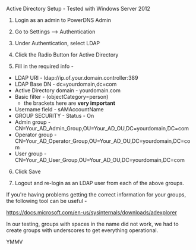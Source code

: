 Active Directory Setup - Tested with Windows Server 2012

1) Login as an admin to PowerDNS Admin

2) Go to Settings --> Authentication 

3) Under Authentication, select LDAP

4) Click the Radio Button for Active Directory

5) Fill in the required info -

* LDAP URI - ldap://ip.of.your.domain.controller:389
* LDAP Base DN - dc=yourdomain,dc=com
* Active Directory domain - yourdomain.com
* Basic filter - (objectCategory=person)
  * the brackets here are **very important**
* Username field - sAMAccountName
* GROUP SECURITY - Status - On
* Admin group - CN=Your_AD_Admin_Group,OU=Your_AD_OU,DC=yourdomain,DC=com
* Operator group - CN=Your_AD_Operator_Group,OU=Your_AD_OU,DC=yourdomain,DC=com
* User group - CN=Your_AD_User_Group,OU=Your_AD_OU,DC=yourdomain,DC=com

6) Click Save

7) Logout and re-login as an LDAP user from each of the above groups.

If you're having problems getting the correct information for your groups, the following tool can be useful -

https://docs.microsoft.com/en-us/sysinternals/downloads/adexplorer

In our testing, groups with spaces in the name did not work, we had to create groups with underscores to get everything operational. 

YMMV
